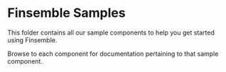 #  Finsemble Samples

This folder contains all our sample components to help you get started using Finsemble. 



Browse to each component for documentation pertaining to that sample component.


